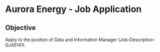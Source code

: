 # Aurora Energy - Job Application

## Objective

Apply to the position of Data and Information Manager (Job-Description-QJ45141).